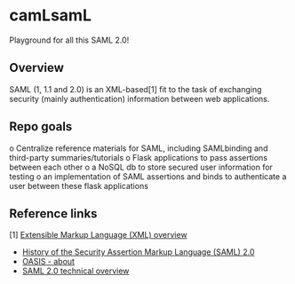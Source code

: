 # camLsamL

Playground for all this SAML 2.0!

## Overview
SAML (1, 1.1 and 2.0) is an XML-based[1] fit to the task of exchanging security (mainly authentication) information between web applications.

## Repo goals
o Centralize reference materials for SAML, including SAMLbinding and third-party summaries/tutorials
o Flask applications to pass assertions between each other
o a NoSQL db to store secured user information for testing
o an implementation of SAML assertions and binds to authenticate a user between these flask applications

## Reference links
[1] [Extensible Markup Language (XML) overview](https://developer.mozilla.org/en-US/docs/Web/XML/Guides/XML_introduction)
- [History of the Security Assertion Markup Language (SAML) 2.0](https://en.wikipedia.org/wiki/SAML_2.0)
- [OASIS - about](https://www.oasis-open.org/org/)
- [SAML 2.0 technical overview](https://docs.oasis-open.org/security/saml/Post2.0/sstc-saml-tech-overview-2.0.html)
